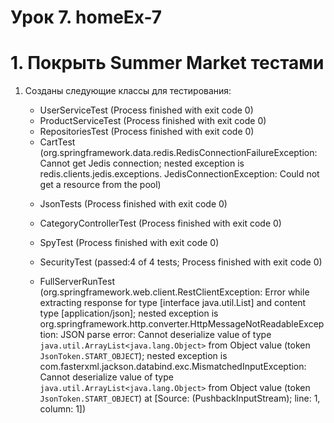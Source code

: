 # Урок 7. homeEx-7

# 1. Покрыть Summer Market тестами

1. Созданы следующие классы для тестирования:
   
    + UserServiceTest (Process finished with exit code 0)
    + ProductServiceTest (Process finished with exit code 0)
    + RepositoriesTest (Process finished with exit code 0)
      
    - CartTest (org.springframework.data.redis.RedisConnectionFailureException:
               Cannot get Jedis connection; nested exception is redis.clients.jedis.exceptions.
               JedisConnectionException: Could not get a resource from the pool)
      
    + JsonTests (Process finished with exit code 0)
    + CategoryControllerTest (Process finished with exit code 0)
    + SpyTest (Process finished with exit code 0)
      
    + SecurityTest (passed:4 of 4 tests; Process finished with exit code 0)
      
    - FullServerRunTest (org.springframework.web.client.RestClientException:
                        Error while extracting response for type [interface java.util.List] and content type [application/json];
                        nested exception is org.springframework.http.converter.HttpMessageNotReadableException:
                        JSON parse error: Cannot deserialize value of type `java.util.ArrayList<java.lang.Object>`
                        from Object value (token `JsonToken.START_OBJECT`);
                        nested exception is com.fasterxml.jackson.databind.exc.MismatchedInputException:
                        Cannot deserialize value of type `java.util.ArrayList<java.lang.Object>`
                        from Object value (token `JsonToken.START_OBJECT`)
                        at [Source: (PushbackInputStream); line: 1, column: 1])